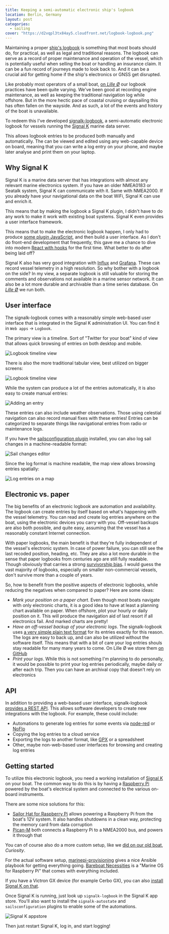 ```yaml
---
title: Keeping a semi-automatic electronic ship's logbook
location: Berlin, Germany
layout: post
categories:
  - sailing
cover: "https://d2vqpl3tx84ay5.cloudfront.net/logbook-logbook.png"
---
```

Maintaining a proper [ship's logbook](https://en.wikipedia.org/wiki/Logbook_(nautical)) is something that most boats should do, for practical, as well as legal and traditional reasons. The logbook can serve as a record of proper maintenance and operation of the vessel, which is potentially useful when selling the boat or handling an insurance claim. It can be a fun record of journeys made to look back to. And it can be a crucial aid for getting home if the ship's electronics or GNSS get disrupted.

Like probably most operators of a small boat, [on *Lille Ø*](https://lille-oe.de) our logbook practices have been quite varying. We've been good at recording engine maintenance, as well as keeping the traditional navigation log while offshore. But in the more hectic pace of coastal cruising or daysailing this has often fallen on the wayside. And as such, a lot of the events and history of the boat is unavailable.

To redeem this I've developed [signalk-logbook](https://www.npmjs.com/package/@meri-imperiumi/signalk-logbook), a semi-automatic electronic logbook for vessels running the [Signal K](https://signalk.org) marine data server.

This allows logbook entries to be produced both manually and automatically. The can be viewed and edited using any web-capable device on board, meaning that you can write a log entry on your phone, and maybe later analyse and print them on your laptop.

## Why Signal K

Signal K is a marine data server that has integrations with almost any relevant marine electronics system. If you have an older NMEA0183 or Seatalk system, Signal K can communicate with it. Same with NMEA2000. If you already have your navigational data on the boat WiFi, Signal K can use and enrich it.

This means that by making the logbook a Signal K plugin, I didn't have to do any work to make it work with existing boat systems. Signal K even provides a user interface framework.

This means that to make the electronic logbook happen, I only had to produce [some plugin JavaScript](https://github.com/meri-imperiumi/signalk-logbook/tree/main/plugin), and then build a user interface. As I don't do front-end development that frequently, this gave me a chance to dive into modern [React with hooks](https://reactjs.org/docs/hooks-intro.html) for the first time. What better to do after being laid off?

Signal K also has very good integration with [Influx](https://www.influxdata.com/) and [Grafana](https://grafana.com). These can record vessel telemetry in a high resolution. So why bother with a logbook on the side? In my view, a separate logbook is still valuable for storing the comments and observations not available in a marine sensor network. It can also be a lot more durable and archivable than a time series database. On [*Lille Ø*](https://lille-oe.de) we run both.

## User interface

The signalk-logbook comes with a reasonably simple web-based user interface that is integrated in the Signal K administration UI. You can find it in `Web apps` &#8594; `Logbook`.

The primary view is a timeline. Sort of "Twitter for your boat" kind of view that allows quick browsing of entries on both desktop and mobile.

![Logbook timeline view](https://d2vqpl3tx84ay5.cloudfront.net/800x/logbook-timeline.png)

There is also the more traditional tabular view, best utilized on bigger screens:

![Logbook timeline view](https://d2vqpl3tx84ay5.cloudfront.net/800x/logbook-logbook.png)

While the system can produce a lot of the entries automatically, it is also easy to create manual entries:

![Adding an entry](https://d2vqpl3tx84ay5.cloudfront.net/800x/logbook-new.png)

These entries can also include weather observations. Those using celestial navigation can also record manual fixes with these entries! Entries can be categorized to separate things like navigational entries from radio or maintenance logs.

If you have the [sailsconfiguration plugin](https://www.npmjs.com/package/@signalk/sailsconfiguration) installed, you can also log sail changes in a machine-readable format:

![Sail changes editor](https://d2vqpl3tx84ay5.cloudfront.net/800x/logbook-sails.png)

Since the log format is machine readable, the map view allows browsing entries spatially:

![Log entries on a map](https://d2vqpl3tx84ay5.cloudfront.net/800x/logbook-map.png)

## Electronic vs. paper

The big benefits of an electronic logbook are automation and availability. The logbook can create entries by itself based on what's happening with the vessel telemetry. You can read and create log entries anywhere on the boat, using the electronic devices you carry with you. Off-vessel backups are also both possible, and quite easy, assuming that the vessel has a reasonably constant Internet connection.

With paper logbooks, the main benefit is that they're fully independent of the vessel's electronic system. In case of power failure, you can still see the last recoded position, heading, etc. They are also a lot more durable in the sense that paper logbooks from centuries ago are still fully readable. Though obviously that carries a strong [survivorship bias](https://en.wikipedia.org/wiki/Survivorship_bias). I would guess the vast majority of logbooks, especially on smaller non-commercial vessels, don't survive more than a couple of years.

So, how to benefit from the positive aspects of electronic logbooks, while reducing the negatives when compared to paper? Here are some ideas:

* _Mark your position on a paper chart_. Even though most boats navigate with only electronic charts, it is a good idea to have at least a planning chart available on paper. When offshore, plot your hourly or daily position on it. This will produce the navigation aid of last resort if all electronics fail. And marked charts are pretty!
* _Have an off-vessel backup of your electronic logs_. The signalk-logbook uses [a very simple plain text format](https://github.com/meri-imperiumi/signalk-logbook#data-storage-and-format) for its entries exactly for this reason. The logs are easy to back up, and can also be utilized without the software itself. This means that with a bit of care your log entries shouls stay readable for many many years to come. On Lille Ø we store them [on GitHub](https://github.com/meri-imperiumi/log/tree/main/_data/logbook)
* _Print your logs_. While this is not something I'm planning to do personally, it would be possible to print your log entries periodically, maybe daily or after each trip. Then you can have an archival copy that doesn't rely on electronics

## API

In addition to providing a web-based user interface, signalk-logbook [provides a REST API](https://editor.swagger.io/?url=https://raw.githubusercontent.com/meri-imperiumi/signalk-logbook/main/schema/openapi.yaml). This allows software developers to create new integrations with the logbook. For example, these could include:

* Automations to generate log entries for some events via [node-red](https://nodered.org/) or [NoFlo](https://noflojs.org)
* Copying the log entries to a cloud service
* Exporting the logs to another format, like [GPX](https://en.wikipedia.org/wiki/GPS_Exchange_Format) or a spreadsheet
* Other, maybe non-web-based user interfaces for browsing and creating log entries

## Getting started

To utilize this electronic logbook, you need a working installation of [Signal K](https://signalk.org) on your boat. The common way to do this is by having a [Raspberry Pi](https://www.raspberrypi.com) powered by the boat's electrical system and connected to the various on-board instruments.

There are some nice solutions for this:

* [Sailor Hat for Raspberry Pi](https://shop.hatlabs.fi/products/sh-rpi) allows powering a Raspberry Pi from the boat's 12V system. It also handles shutdowns in a clean way, protecting the memory card from data corruption
* [Pican-M](https://seabits.com/nmea-2000-powered-raspberry-pi/) both connects a Raspberry Pi to a NMEA2000 bus, and powers it through that

You can of course also do a more custom setup, like we [did on our old boat](https://bergie.iki.fi/blog/signalk-boat-iot/), *Curiosity*.

For the actual software setup, [marinepi-provisioning](https://github.com/tkurki/marinepi-provisioning) gives a nice Ansible playbook for getting everything going. [Bareboat Necessities](https://bareboat-necessities.github.io) is a "Marine OS for Raspberry Pi" that comes with everything included.

If you have a Victron GX device (for example Cerbo GX), you can also [install Signal K on that](https://www.victronenergy.com/live/venus-os:large).

Once Signal K is running, just look up `signalk-logbook` in the Signal K app store. You'll also want to install the `signalk-autostate` and `sailsconfiguration` plugins to enable some of the automations.

![Signal K appstore](https://d2vqpl3tx84ay5.cloudfront.net/800x/logbook-appstore.png)

Then just restart Signal K, log in, and start logging!
